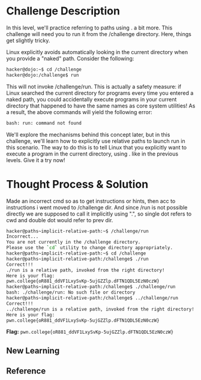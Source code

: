 # Challenge Description
In this level, we'll practice referring to paths using . a bit more. This challenge will need you to run it from the /challenge directory. Here, things get slightly tricky.

Linux explicitly avoids automatically looking in the current directory when you provide a "naked" path. Consider the following:
```bash
hacker@dojo:~$ cd /challenge
hacker@dojo:/challenge$ run
```
This will not invoke /challenge/run. This is actually a safety measure: if Linux searched the current directory for programs every time you entered a naked path, you could accidentally execute programs in your current directory that happened to have the same names as core system utilities! As a result, the above commands will yield the following error:
```bash
bash: run: command not found
```
We'll explore the mechanisms behind this concept later, but in this challenge, we'll learn how to explicitly use relative paths to launch run in this scenario. The way to do this is to tell Linux that you explicitly want to execute a program in the current directory, using . like in the previous levels. Give it a try now!
# Thought Process & Solution
Made an incorrect cmd so as to get instructions or hints, then acc to instructions i went moved to /challenge dir. And since /run is not possible directly we are supposed to call it implicitly using ".", so single dot refers to cwd and double dot would refer to prev dir.
```bash
hacker@paths~implicit-relative-path:~$ /challenge/run
Incorrect...
You are not currently in the /challenge directory.
Please use the `cd` utility to change directory appropriately.
hacker@paths~implicit-relative-path:~$ cd /challenge
hacker@paths~implicit-relative-path:/challenge$ ./run
Correct!!!
./run is a relative path, invoked from the right directory!
Here is your flag:
pwn.college{oR881_ddVF1LxySvKp-5ujGZZlp.dFTN1QDL5EzN0czW}
hacker@paths~implicit-relative-path:/challenge$ ./challenge/run
bash: ./challenge/run: No such file or directory
hacker@paths~implicit-relative-path:/challenge$ ../challenge/run
Correct!!!
../challenge/run is a relative path, invoked from the right directory!
Here is your flag:
pwn.college{oR881_ddVF1LxySvKp-5ujGZZlp.dFTN1QDL5EzN0czW}
```
**Flag:** `pwn.college{oR881_ddVF1LxySvKp-5ujGZZlp.dFTN1QDL5EzN0czW}`
## New Learning
## Reference
